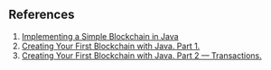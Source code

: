 ## References
1. [Implementing a Simple Blockchain in Java](https://www.baeldung.com/java-blockchain)</br>
2. [Creating Your First Blockchain with Java. Part 1.](https://medium.com/programmers-blockchain/create-simple-blockchain-java-tutorial-from-scratch-6eeed3cb03fa)</br>
3. [Creating Your First Blockchain with Java. Part 2 — Transactions.](https://medium.com/programmers-blockchain/creating-your-first-blockchain-with-java-part-2-transactions-2cdac335e0ce)</br>